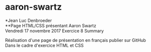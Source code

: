 # aaron-swartz

*Jean Luc Denbroeder  
**Page HTML/CSS présentant Aaron Swartz  
Vendredi 17 novembre 2017
Exercice 8 Summary

Réalisation d'une page de présentation en français publier sur GitHub  
Dans le cadre d'exercice HTML et CSS  



